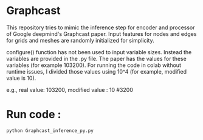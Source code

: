 # Graphcast

This repository tries to mimic the inference step for encoder and processor of Google deepmind's Graphcast paper. Input features for nodes and edges for grids and meshes are randomly initialized for simplicity.

configure() function has not been used to input variable sizes. Instead the variables are provided in the .py file. The paper has the values for these variables (for example 103200). For running the code in colab without runtime issues, I divided those values using 10^4 (for example, modified value is 10).

e.g., real value: 103200, modified value : 10 #3200

# Run code :
```python 
python Graphcast_inference_py.py
```

